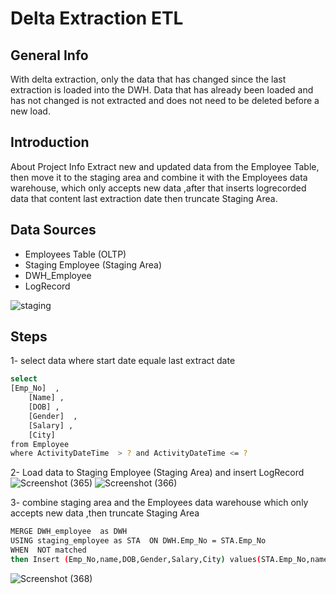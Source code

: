 # Delta Extraction ETL

## General Info
With delta extraction, only the data that has changed since the last extraction is loaded into the DWH. Data that has already been loaded and has not changed is not extracted and does not need to be deleted before a new load.

## Introduction
About Project Info
Extract new and updated data from the Employee Table, then move it to the staging area and combine it with the Employees data warehouse, which only accepts new data ,after that  inserts logrecorded data that content last extraction date then truncate Staging Area.

## Data Sources
- Employees Table (OLTP)
- Staging Employee (Staging Area)
- DWH_Employee
- LogRecord 

![staging](https://user-images.githubusercontent.com/90741989/185493553-0f763e7e-caa0-4660-8fbe-805c622ba224.png)

## Steps 
1- select data where start date equale last extract date 
```sh
select 
[Emp_No]  ,
	[Name] ,
	[DOB] ,
	[Gender]  ,
	[Salary] ,
	[City]
from Employee
where ActivityDateTime  > ? and ActivityDateTime <= ?
```
2- Load data to Staging Employee (Staging Area) and insert LogRecord 
![Screenshot (365)](https://user-images.githubusercontent.com/90741989/185494505-f6345a62-5d7c-4af5-98ee-dbb6975948a0.png)
![Screenshot (366)](https://user-images.githubusercontent.com/90741989/185494821-acfac389-f1cd-4642-853b-046451062e81.png)

3- combine staging area and the Employees data warehouse which only accepts new data ,then truncate Staging Area
```sh
MERGE DWH_employee  as DWH
USING staging_employee as STA  ON DWH.Emp_No = STA.Emp_No
WHEN  NOT matched  
then Insert (Emp_No,name,DOB,Gender,Salary,City) values(STA.Emp_No,name,STA.DOB,STA.Gender,STA.Salary,STA.City);
```
![Screenshot (368)](https://user-images.githubusercontent.com/90741989/185495556-5e5cd9f0-badf-40a1-84ff-0a2803f87f27.png)
